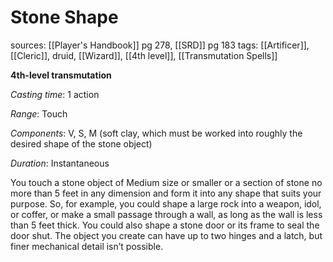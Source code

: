 # Stone Shape
sources: [[Player's Handbook]] pg 278, [[SRD]] pg 183
tags: [[Artificer]], [[Cleric]], druid, [[Wizard]], [[4th level]], [[Transmutation Spells]]

**4th-level transmutation**

*Casting time*: 1 action

*Range*: Touch

*Components*: V, S, M (soft clay, which must be worked into roughly the desired shape of the stone object)

*Duration*: Instantaneous

You touch a stone object of Medium size or smaller or a section of stone no more than 5 feet in any dimension and form it into any shape that suits your purpose. So, for example, you could shape a large rock into a weapon, idol, or coffer, or make a small passage through a wall, as long as the wall is less than 5 feet thick. You could also shape a stone door or its frame to seal the door shut. The object you create can have up to two hinges and a latch, but finer mechanical detail isn’t possible.
